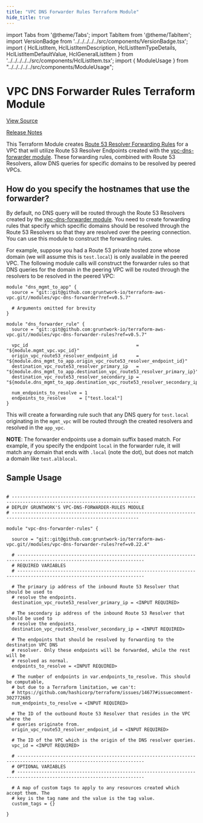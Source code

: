 ```yaml
---
title: "VPC DNS Forwarder Rules Terraform Module"
hide_title: true
---
```


import Tabs from '@theme/Tabs';
import TabItem from '@theme/TabItem';
import VersionBadge from '../../../../../src/components/VersionBadge.tsx';
import { HclListItem, HclListItemDescription, HclListItemTypeDetails, HclListItemDefaultValue, HclGeneralListItem } from '../../../../../src/components/HclListItem.tsx';
import { ModuleUsage } from "../../../../../src/components/ModuleUsage";

<VersionBadge repoTitle="VPC Modules" version="0.22.4" />

# VPC DNS Forwarder Rules Terraform Module

<a href="https://github.com/gruntwork-io/terraform-aws-vpc/tree/main/modules/vpc-dns-forwarder-rules" className="link-button" title="View the source code for this module in GitHub.">View Source</a>

<a href="https://github.com/gruntwork-io/terraform-aws-vpc/releases?q=" className="link-button" title="Release notes for only the service catalog versions which impacted this service.">Release Notes</a>

This Terraform Module creates [Route 53 Resolver Forwarding
Rules](https://docs.aws.amazon.com/Route53/latest/DeveloperGuide/resolver-rules-managing.html) for a VPC that will
utilize Route 53 Resolver Endpoints created with the [vpc-dns-forwarder module](https://github.com/gruntwork-io/terraform-aws-vpc/tree/main/modules/vpc-dns-forwarder). These forwarding
rules, combined with Route 53 Resolvers, allow DNS queries for specific domains to be resolved by peered VPCs.

## How do you specify the hostnames that use the forwarder?

By default, no DNS query will be routed through the Route 53 Resolvers created by the [vpc-dns-forwarder
module](https://github.com/gruntwork-io/terraform-aws-vpc/tree/main/modules/vpc-dns-forwarder). You need to create forwarding rules that specify which specific domains should be
resolved through the Route 53 Resolvers so that they are resolved over the peering connection. You can use this module
to construct the forwarding rules.

For example, suppose you had a Route 53 private hosted zone whose domain (we will assume this is `test.local`) is only
available in the peered VPC. The following module calls will construct the forwarder rules so that DNS queries
for the domain in the peering VPC will be routed through the resolvers to be resolved in the peered VPC:

```hcl
module "dns_mgmt_to_app" {
  source = "git::git@github.com:gruntwork-io/terraform-aws-vpc.git//modules/vpc-dns-forwarder?ref=v0.5.7"

  # Arguments omitted for brevity
}

module "dns_forwarder_rule" {
  source = "git::git@github.com:gruntwork-io/terraform-aws-vpc.git//modules/vpc-dns-forwarder-rules?ref=v0.5.7"

  vpc_id                                        = "${module.mgmt_vpc.vpc_id}"
  origin_vpc_route53_resolver_endpoint_id       = "${module.dns_mgmt_to_app.origin_vpc_route53_resolver_endpoint_id}"
  destination_vpc_route53_resolver_primary_ip   = "${module.dns_mgmt_to_app.destination_vpc_route53_resolver_primary_ip}"
  destination_vpc_route53_resolver_secondary_ip = "${module.dns_mgmt_to_app.destination_vpc_route53_resolver_secondary_ip}"

  num_endpoints_to_resolve = 1
  endpoints_to_resolve     = ["test.local"]
}
```

This will create a forwarding rule such that any DNS query for `test.local` originating in the `mgmt_vpc` will be routed
through the created resolvers and resolved in the `app_vpc`.

**NOTE**: The forwarder endpoints use a domain suffix based match. For example, if you specify the endpoint `local` in the
forwarder rule, it will match any domain that ends with `.local` (note the dot), but does not match a domain like `test.alblocal`.

## Sample Usage

<ModuleUsage>

```hcl title="main.tf"

# ---------------------------------------------------------------------------------------------------------------------
# DEPLOY GRUNTWORK'S VPC-DNS-FORWARDER-RULES MODULE
# ---------------------------------------------------------------------------------------------------------------------

module "vpc-dns-forwarder-rules" {

  source = "git::git@github.com:gruntwork-io/terraform-aws-vpc.git//modules/vpc-dns-forwarder-rules?ref=v0.22.4"

  # ---------------------------------------------------------------------------------------------------------------------
  # REQUIRED VARIABLES
  # ---------------------------------------------------------------------------------------------------------------------

  # The primary ip address of the inbound Route 53 Resolver that should be used to
  # resolve the endpoints.
  destination_vpc_route53_resolver_primary_ip = <INPUT REQUIRED>

  # The secondary ip address of the inbound Route 53 Resolver that should be used to
  # resolve the endpoints.
  destination_vpc_route53_resolver_secondary_ip = <INPUT REQUIRED>

  # The endpoints that should be resolved by forwarding to the destination VPC DNS
  # resolver. Only these endpoints will be forwarded, while the rest will be
  # resolved as normal.
  endpoints_to_resolve = <INPUT REQUIRED>

  # The number of endpoints in var.endpoints_to_resolve. This should be computable,
  # but due to a Terraform limitation, we can't:
  # https://github.com/hashicorp/terraform/issues/14677#issuecomment-302772685
  num_endpoints_to_resolve = <INPUT REQUIRED>

  # The ID of the outbound Route 53 Resolver that resides in the VPC where the
  # queries originate from.
  origin_vpc_route53_resolver_endpoint_id = <INPUT REQUIRED>

  # The ID of the VPC which is the origin of the DNS resolver queries.
  vpc_id = <INPUT REQUIRED>

  # ---------------------------------------------------------------------------------------------------------------------
  # OPTIONAL VARIABLES
  # ---------------------------------------------------------------------------------------------------------------------

  # A map of custom tags to apply to any resources created which accept them. The
  # key is the tag name and the value is the tag value.
  custom_tags = {}

}

```

</ModuleUsage>


<!-- ##DOCS-SOURCER-START
{
  "originalSources": [
    "https://github.com/gruntwork-io/terraform-aws-vpc/tree/main/modules/vpc-dns-forwarder-rules/readme.md",
    "https://github.com/gruntwork-io/terraform-aws-vpc/tree/main/modules/vpc-dns-forwarder-rules/variables.tf",
    "https://github.com/gruntwork-io/terraform-aws-vpc/tree/main/modules/vpc-dns-forwarder-rules/outputs.tf"
  ],
  "sourcePlugin": "module-catalog-api",
  "hash": "5a77662173384a679c7af24a0d6f4185"
}
##DOCS-SOURCER-END -->
